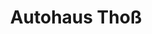 ---
title: "Autohaus Thoß"
url: /falkenstein-vogtl/autohaus-thoss-ellefelder-strasse/
shop: Autohaus
---